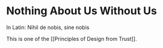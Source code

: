 # Nothing About Us Without Us

 In Latin: Nihil de nobis, sine nobis

This is one of the [[Principles of Design from Trust]]. 
